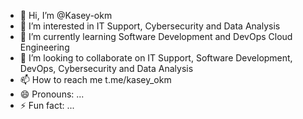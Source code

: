 - 👋 Hi, I’m @Kasey-okm
- 👀 I’m interested in IT Support, Cybersecurity and Data Analysis
- 🌱 I’m currently learning Software Development and DevOps Cloud Engineering 
- 💞️ I’m looking to collaborate on IT Support, Software Development, DevOps, Cybersecurity and Data Analysis 
- 📫 How to reach me t.me/kasey_okm 
- 😄 Pronouns: ...
- ⚡ Fun fact: ...

<!---
KaseySOC/KaseySOC is a ✨ special ✨ repository because its `README.md` (this file) appears on your GitHub profile.
You can click the Preview link to take a look at your changes.
--->
